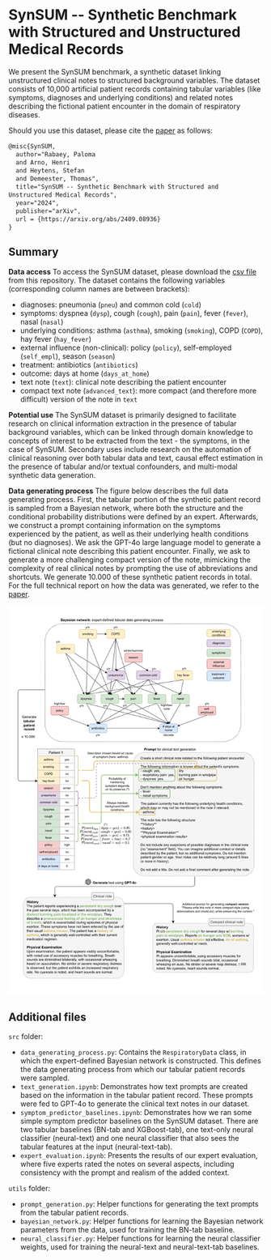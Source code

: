 # SynSUM -- Synthetic Benchmark with Structured and Unstructured Medical Records

We present the SynSUM benchmark, a synthetic dataset linking unstructured clinical notes to structured background variables. The dataset consists of 10,000 artificial patient records containing tabular variables (like symptoms, diagnoses and underlying conditions) and related notes describing the fictional patient encounter in the domain of respiratory diseases. 

Should you use this dataset, please cite the [paper](https://arxiv.org/abs/2409.08936) as follows: 
```
@misc{SynSUM,
  author="Rabaey, Paloma
  and Arno, Henri
  and Heytens, Stefan
  and Demeester, Thomas",
  title="SynSUM -- Synthetic Benchmark with Structured and Unstructured Medical Records",
  year="2024",
  publisher="arXiv",
  url = {https://arxiv.org/abs/2409.08936}
}

```

## Summary

**Data access** To access the SynSUM dataset, please download the [csv file](https://github.com/prabaey/SynSUM/blob/main/SynSUM.csv) from this repository. The dataset contains the following variables (corresponding column names are between brackets): 
- diagnoses: pneumonia (`pneu`) and common cold (`cold`)
- symptoms: dyspnea (`dysp`), cough (`cough`), pain (`pain`), fever (`fever`), nasal (`nasal`)
- underlying conditions: asthma (`asthma`), smoking (`smoking`), COPD (`COPD`), hay fever (`hay_fever`)
- external influence (non-clinical): policy (`policy`), self-employed (`self_empl`), season (`season`)
- treatment: antibiotics (`antibiotics`)
- outcome: days at home (`days_at_home`)
- text note (`text`): clinical note describing the patient encounter
- compact text note (`advanced_text`): more compact (and therefore more difficult) version of the note in `text`

**Potential use** The SynSUM dataset is primarily designed to facilitate research on clinical information extraction in the presence of tabular background variables, which can be linked through domain knowledge to concepts of interest to be extracted from the text - the symptoms, in the case of SynSUM. Secondary uses include research on the automation of clinical reasoning over both tabular data and text, causal effect estimation in the presence of tabular and/or textual confounders, and multi-modal synthetic data generation.

**Data generating process** The figure below describes the full data generating process. First, the tabular portion of the synthetic patient record is sampled from a Bayesian network, where both the structure and the conditional probability distributions were defined by an expert. Afterwards, we construct a prompt containing information on the symptoms experienced by the patient, as well as their underlying health conditions (but no diagnoses). We ask the GPT-4o large language model to generate a fictional clinical note describing this patient encounter. Finally, we ask to generate a more challenging compact version of the note, mimicking the complexity of real clinical notes by prompting the use of abbreviations and shortcuts. We generate 10.000 of these synthetic patient records in total. For the full technical report on how the data was generated, we refer to the [paper](https://arxiv.org/abs/2409.08936). 

<p float="center">
<img src="img/data_generating_process.png" width="1000" />
</p>

## Additional files

`src` folder:
- `data_generating_process.py`: Contains the `RespiratoryData` class, in which the expert-defined Bayesian network is constructed. This defines the data generating process from which our tabular patient records were sampled.
- `text_generation.ipynb`: Demonstrates how text prompts are created based on the information in the tabular patient record. These prompts were fed to GPT-4o to generate the clinical text notes in our dataset.
- `symptom_predictor_baselines.ipynb`: Demonstrates how we ran some simple symptom predictor baselines on the SynSUM dataset. There are two tabular baselines (BN-tab and XGBoost-tab), one text-only neural classifier (neural-text) and one neural classifier that also sees the tabular features at the input (neural-text-tab).
- `expert_evaluation.ipynb`: Presents the results of our expert evaluation, where five experts rated the notes on several aspects, including consistency with the prompt and realism of the added context.

`utils` folder: 
- `prompt_generation.py`: Helper functions for generating the text prompts from the tabular patient records.
- `bayesian_network.py`: Helper functions for learning the Bayesian network parameters from the data, used for training the BN-tab baseline.
- `neural_classifier.py`: Helper functions for learning the neural classifier weights, used for training the neural-text and neural-text-tab baselines. 
